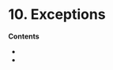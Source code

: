 # 10. Exceptions

<primary-label ref="header-label"/>

<secondary-label ref="doc-wip"/>

**Contents**
- [](10-1-Residual-Exceptions.md)
- [](10-2-Aborting.md)
